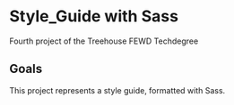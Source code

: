 # Style_Guide with Sass
Fourth project of the Treehouse FEWD Techdegree

## Goals
This project represents a style guide, formatted with Sass.
